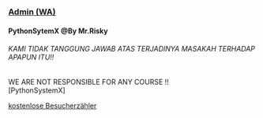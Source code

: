 # <h3><a href="https://wa.me/6283143565470">Admin (WA)</a></h3>
<h4>PythonSytemX @By Mr.Risky</h4>

<h6>KAMI TIDAK TANGGUNG JAWAB ATAS TERJADINYA MASAKAH TERHADAP APAPUN ITU!!<br>
</h6>
</h5>WE ARE NOT RESPONSIBLE FOR ANY COURSE !! <br>
[PythonSystemX]</h6>

<script type="text/javascript" src="https://www.counters-free.net/count/8gqk"></script><br>
 <a href='http://besucherzaehler.co'>kostenlose Besucherzähler</a> <script type='text/javascript' src='https://whomania.com/ctr?id=5609010896ac92c8227cabb1bc7610892e696fbe'></script>


<!--
**Dumai-991/Dumai-991** is a ✨ _special_ ✨ repository because its `README.md` (this file) appears on your GitHub profile.

Here are some ideas to get you started:

- 🔭 I’m currently working on ...
- 🌱 I’m currently learning ...
- 👯 I’m looking to collaborate on ...
- 🤔 I’m looking for help with ...
- 💬 Ask me about ...
- 📫 How to reach me: ...
- 😄 Pronouns: ...
- ⚡ Fun fact: ...
-->

